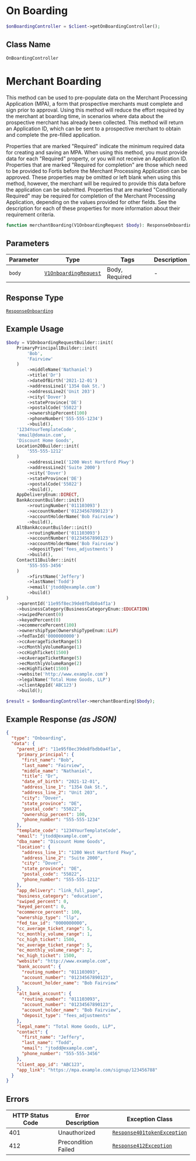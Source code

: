# On Boarding

```php
$onBoardingController = $client->getOnBoardingController();
```

## Class Name

`OnBoardingController`


# Merchant Boarding

This method can be used to pre-populate data on the Merchant Processing Application (MPA), a form that prospective merchants must complete and sign prior to approval. Using this method will reduce the effort required by the merchant at boarding time, in scenarios where data about the prospective merchant has already been collected. This method will return an Application ID, which can be sent to a prospective merchant to obtain and complete the pre-filled application.

Properties that are marked "Required" indicate the minimum required data for creating and saving an MPA. When using this method, you must provide data for each "Required" property, or you will not receive an Application ID. Properties that are marked "Required for completion" are those which need to be provided to Fortis before the Merchant Processing Application can be approved. These properties may be omitted or left blank when using this method, however, the merchant will be required to provide this data before the application can be submitted. Properties that are marked "Conditionally Required" may be required for completion of the Merchant Processing Application, depending on the values provided for other fields. See the description for each of these properties for more information about their requirement criteria.

```php
function merchantBoarding(V1OnboardingRequest $body): ResponseOnboarding
```

## Parameters

| Parameter | Type | Tags | Description |
|  --- | --- | --- | --- |
| `body` | [`V1OnboardingRequest`](../../doc/models/v1-onboarding-request.md) | Body, Required | - |

## Response Type

[`ResponseOnboarding`](../../doc/models/response-onboarding.md)

## Example Usage

```php
$body = V1OnboardingRequestBuilder::init(
    PrimaryPrincipal1Builder::init(
        'Bob',
        'Fairview'
    )
        ->middleName('Nathaniel')
        ->title('Dr')
        ->dateOfBirth('2021-12-01')
        ->addressLine1('1354 Oak St.')
        ->addressLine2('Unit 203')
        ->city('Dover')
        ->stateProvince('DE')
        ->postalCode('55022')
        ->ownershipPercent(100)
        ->phoneNumber('555-555-1234')
        ->build(),
    '1234YourTemplateCode',
    'email@domain.com',
    'Discount Home Goods',
    Location20Builder::init(
        '555-555-1212'
    )
        ->addressLine1('1200 West Hartford Pkwy')
        ->addressLine2('Suite 2000')
        ->city('Dover')
        ->stateProvince('DE')
        ->postalCode('55022')
        ->build(),
    AppDeliveryEnum::DIRECT,
    BankAccountBuilder::init()
        ->routingNumber('011103093')
        ->accountNumber('01234567890123')
        ->accountHolderName('Bob Fairview')
        ->build(),
    AltBankAccountBuilder::init()
        ->routingNumber('011103093')
        ->accountNumber('01234567890123')
        ->accountHolderName('Bob Fairview')
        ->depositType('fees_adjustments')
        ->build(),
    Contact11Builder::init(
        '555-555-3456'
    )
        ->firstName('Jeffery')
        ->lastName('Todd')
        ->email('jtodd@example.com')
        ->build()
)
    ->parentId('11e95f8ec39de8fbdb0a4f1a')
    ->businessCategory(BusinessCategoryEnum::EDUCATION)
    ->swipedPercent(0)
    ->keyedPercent(0)
    ->ecommercePercent(100)
    ->ownershipType(OwnershipTypeEnum::LLP)
    ->fedTaxId('0000000000')
    ->ccAverageTicketRange(5)
    ->ccMonthlyVolumeRange(1)
    ->ccHighTicket(1500)
    ->ecAverageTicketRange(5)
    ->ecMonthlyVolumeRange(2)
    ->ecHighTicket(1500)
    ->website('http://www.example.com')
    ->legalName('Total Home Goods, LLP')
    ->clientAppId('ABC123')
    ->build();

$result = $onBoardingController->merchantBoarding($body);
```

## Example Response *(as JSON)*

```json
{
  "type": "Onboarding",
  "data": {
    "parent_id": "11e95f8ec39de8fbdb0a4f1a",
    "primary_principal": {
      "first_name": "Bob",
      "last_name": "Fairview",
      "middle_name": "Nathaniel",
      "title": "Dr",
      "date_of_birth": "2021-12-01",
      "address_line_1": "1354 Oak St.",
      "address_line_2": "Unit 203",
      "city": "Dover",
      "state_province": "DE",
      "postal_code": "55022",
      "ownership_percent": 100,
      "phone_number": "555-555-1234"
    },
    "template_code": "1234YourTemplateCode",
    "email": "jtodd@example.com",
    "dba_name": "Discount Home Goods",
    "location": {
      "address_line_1": "1200 West Hartford Pkwy",
      "address_line_2": "Suite 2000",
      "city": "Dover",
      "state_province": "DE",
      "postal_code": "55022",
      "phone_number": "555-555-1212"
    },
    "app_delivery": "link_full_page",
    "business_category": "education",
    "swiped_percent": 0,
    "keyed_percent": 0,
    "ecommerce_percent": 100,
    "ownership_type": "llp",
    "fed_tax_id": "0000000000",
    "cc_average_ticket_range": 5,
    "cc_monthly_volume_range": 1,
    "cc_high_ticket": 1500,
    "ec_average_ticket_range": 5,
    "ec_monthly_volume_range": 2,
    "ec_high_ticket": 1500,
    "website": "http://www.example.com",
    "bank_account": {
      "routing_number": "011103093",
      "account_number": "01234567890123",
      "account_holder_name": "Bob Fairview"
    },
    "alt_bank_account": {
      "routing_number": "011103093",
      "account_number": "01234567890123",
      "account_holder_name": "Bob Fairview",
      "deposit_type": "fees_adjustments"
    },
    "legal_name": "Total Home Goods, LLP",
    "contact": {
      "first_name": "Jeffery",
      "last_name": "Todd",
      "email": "jtodd@example.com",
      "phone_number": "555-555-3456"
    },
    "client_app_id": "ABC123",
    "app_link": "https://mpa.example.com/signup/123456788"
  }
}
```

## Errors

| HTTP Status Code | Error Description | Exception Class |
|  --- | --- | --- |
| 401 | Unauthorized | [`Response401tokenException`](../../doc/models/response-401-token-exception.md) |
| 412 | Precondition Failed | [`Response412Exception`](../../doc/models/response-412-exception.md) |

